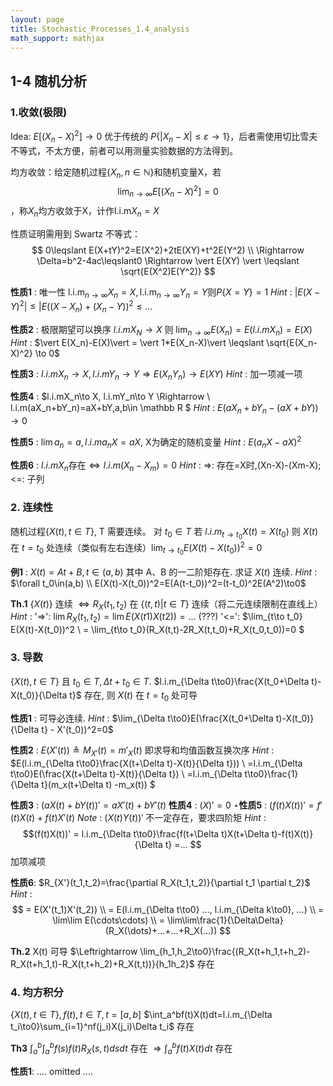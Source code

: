 ```yaml
---
layout: page
title: Stochastic_Processes_1.4_analysis
math_support: mathjax
---
```



## 1-4 随机分析

### 1.收敛(极限)

Idea: $E[(X_n-X)^2]\to 0$ 优于传统的 $P\{\vert X_n-X\vert\leqslant\varepsilon\rightarrow1\}$，后者需使用切比雪夫不等式，不太方便，前者可以用测量实验数据的方法得到。

均方收敛：给定随机过程$\{X_n,n\in\mathbb N\}$和随机变量X，若$$\lim_{n\to\infty}E[(X_n-X)^2]=0$$，称$X_n$均方收敛于X，计作$\mathsf{l.i.m}X_n=X$

性质证明需用到 Swartz 不等式：
$$
0\leqslant E(X+tY)^2=E(X^2)+2tE(XY)+t^2E(Y^2) \\
\Rightarrow \Delta=b^2-4ac\leqslant0
\Rightarrow \vert E(XY) \vert \leqslant \sqrt{E(X^2)E(Y^2)}
$$

**性质1** : 唯一性 $\mathsf{l.i.m}_{n\to\infty}X_n=X, \mathsf{l.i.m}_{n\to\infty}Y_n=Y$则$P\{X=Y\}=1$
*Hint* : $\vert E(X-Y)^2\vert \leqslant \vert E((X-X_n)+(X_n-Y))^2\leqslant\dots$

**性质2** : 极限期望可以换序 $l.i.m X_N \to X$ 则 $\lim_{n\to\infty}E(X_n)=E(l.i.mX_n)=E(X)$ 
*Hint* : $\vert E(X_n)-E(X)\vert = \vert 1*E(X_n-X)\vert \leqslant \sqrt{E(X_n-X)^2} \to 0$

**性质3** : $l.i.mX_n\to X, l.i.mY_n\to Y \Rightarrow E(X_nY_n)\to E(XY)$
*Hint* : 加一项减一项

**性质4** : $l.i.mX_n\to X, l.i.mY_n\to Y \Rightarrow  \\
l.i.m(aX_n+bY_n)=aX+bY\,a,b\in \mathbb R $
*Hint* : $E(aX_n+bY_n-(aX+bY))\to0$

**性质5** : $\lim{a_n}=a,l.i.ma_nX=aX$, X为确定的随机变量
*Hint* : $E(a_nX-aX)^2$

**性质6** : $l.i.mX_n$存在$\Leftrightarrow l.i.m(X_n-X_m)=0$
*Hint* : =>: 存在=X时,(Xn-X)-(Xm-X); <=: 子列

### 2. 连续性
随机过程$\{X(t),t\in T\}$, T 需要连续。
对 $t_0\in T$ 若 $l.i.m_{t\to t_0}X(t)=X(t_0)$ 则 $X(t)$ 在 $t=t_0$ 处连续（类似有左右连续）$\lim_{t\to t_0}E(X(t)-X(t_0))^2=0$

**例1** : $X(t)=At+B,t\in(a,b)$ 其中 A、B 的一二阶矩存在. 求证 $X(t)$ 连续.
*Hint* : $\forall t_0\in(a,b)  \\
E(X(t)-X(t_0))^2=E(A(t-t_0))^2=(t-t_0)^2E(A^2)\to0$

**Th.1** $\{X(t)\}$ 连续 $\Leftrightarrow R_X(t_1,t_2)$ 在 $\{(t,t)\vert t\in T\}$ 连续（将二元连续限制在直线上）
*Hint* :
'=>': $\lim R_X(t_1,t_2)=\lim E(X(t1)X(t2))=\dots$ (???)
'<=': $\lim_{t\to t_0} E(X(t)-X(t_0))^2 \\
= \lim_{t\to t_0}(R_X(t,t)-2R_X(t,t_0)+R_X(t_0,t_0))=0
$

### 3. 导数
$\{X(t),t\in T\}$ 且 $t_0\in T, \Delta t + t_0 \in T$.
$l.i.m_{\Delta t\to0}\frac{X(t_0+\Delta t)-X(t_0)}{\Delta t}$ 存在, 则 $X(t)$ 在 $t=t_0$ 处可导

**性质1** : 可导必连续.
*Hint* : $\lim_{\Delta t\to0}E(\frac{X(t_0+\Delta t)-X(t_0)}{\Delta t} - X'(t_0))^2=0$

**性质2** : $E(X'(t))\triangleq M_{X'}(t)=m'_X(t)$ 即求导和均值函数互换次序
*Hint* : $E(l.i.m_{\Delta t\to0}\frac{X(t+\Delta t)-X(t)}{\Delta t})) \\
=l.i.m_{\Delta t\to0}E(\frac{X(t+\Delta t)-X(t)}{\Delta t}) \\
=l.i.m_{\Delta t\to0}\frac{1}{\Delta t}(m_x(t+\Delta t) -m_x(t))
$

**性质3** : $(aX(t)+bY(t))'=aX'(t)+bY'(t)$
**性质4** : $(X)'=0$
$\star$**性质5** : $(f(t)X(t))'=f'(t)X(t)+f(t)X'(t)$
*Note* : $(X(t)Y(t))'$ 不一定存在，要求四阶矩
*Hint* : $$(f(t)X(t))'
= l.i.m_{\Delta t\to0}\frac{f(t+\Delta t)X(t+\Delta t)-f(t)X(t)}{\Delta t}
=...
$$ 加项减项

**性质6**: $R_{X'}(t_1,t_2)=\frac{\partial R_X(t_1,t_2)}{\partial t_1 \partial t_2}$
*Hint* : $$ = E(X'(t_1)X'(t_2)) \\
= E(l.i.m_{\Delta t\to0} ..., l.i.m_{\Delta k\to0}, ...) \\
= \lim\lim E(\cdots\cdots) \\
= \lim\lim\frac{1}{\Delta\Delta}(R_X(\dots)+...+...+R_X(...))
$$

**Th.2** X(t) 可导 $\Leftrightarrow \lim_{h_1,h_2\to0}\frac{(R_X(t+h_1,t+h_2)-R_X(t+h_1,t)-R_X(t,t+h_2)+R_X(t,t))}{h_1h_2}$ 存在

### 4. 均方积分
$\{X(t),t\in T\}, f(t),t\in T, t=[a,b]$
$\int_a^bf(t)X(t)dt=l.i.m_{\Delta t_i\to0}\sum_{i=1}^nf(j_i)X(j_i)\Delta t_i$ 存在

**Th3** $\int_a^b\int_a^bf(s)f(t)R_X(s,t)dsdt$ 存在 $\Rightarrow \int_a^bf(t)X(t)dt$ 存在

**性质1**:
.... omitted ....


